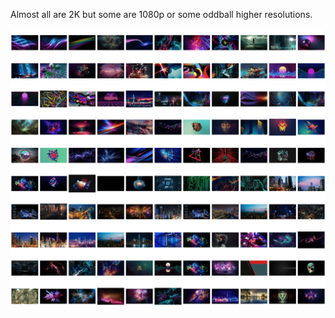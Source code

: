 Almost all are 2K but some are 1080p or some oddball higher resolutions.

![contact sheet](contact-sheet.gif)
